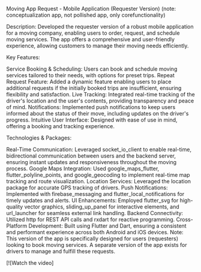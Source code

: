 Moving App Request - Mobile Application (Requester Version)
(note: conceptualization app, not pollished app, only corefunctionality)

Description:
Developed the requester version of a robust mobile application for a moving company, enabling users to order, request, and schedule moving services. 
The app offers a comprehensive and user-friendly experience, allowing customers to manage their moving needs efficiently.

Key Features:

Service Booking & Scheduling: Users can book and schedule moving services tailored to their needs, with options for preset trips.
Repeat Request Feature: Added a dynamic feature enabling users to place additional requests if the initially booked trips are insufficient, ensuring flexibility and satisfaction.
Live Tracking: Integrated real-time tracking of the driver's location and the user's contents, providing transparency and peace of mind.
Notifications: Implemented push notifications to keep users informed about the status of their move, including updates on the driver's progress.
Intuitive User Interface: Designed with ease of use in mind, offering a booking and tracking experience.

Technologies & Packages:

Real-Time Communication: Leveraged socket_io_client to enable real-time, bidirectional communication between users and the backend server, ensuring instant updates and responsiveness throughout the moving process.
Google Maps Integration: Used google_maps_flutter, flutter_polyline_points, and google_geocoding to implement real-time map tracking and route visualization.
Location Services: Leveraged the location package for accurate GPS tracking of drivers.
Push Notifications: Implemented with firebase_messaging and flutter_local_notifications for timely updates and alerts.
UI Enhancements: Employed flutter_svg for high-quality vector graphics, sliding_up_panel for interactive elements, and url_launcher for seamless external link handling.
Backend Connectivity: Utilized http for REST API calls and rxdart for reactive programming.
Cross-Platform Development: Built using Flutter and Dart, ensuring a consistent and performant experience across both Android and iOS devices.
Note: This version of the app is specifically designed for users (requesters) looking to book moving services. A separate version of the app exists for drivers to manage and fulfill these requests.

[![Watch the video] 
